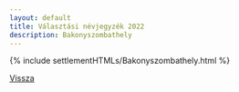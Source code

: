 ```yaml
---
layout: default
title: Választási névjegyzék 2022
description: Bakonyszombathely
---
```


{% include settlementHTMLs/Bakonyszombathely.html %}

[Vissza](../)